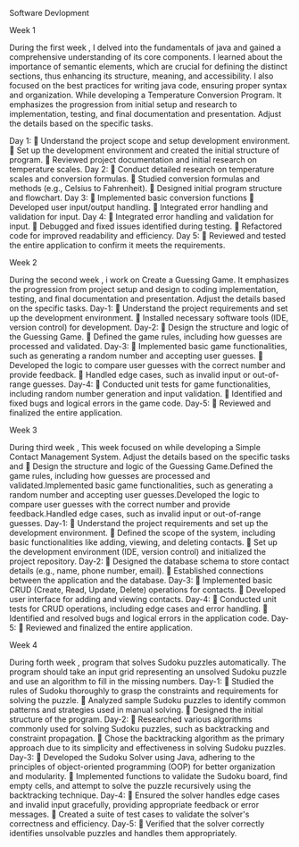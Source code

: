 Software Devlopment

Week 1

During the first week , I delved into the fundamentals of java and gained a comprehensive understanding of its core components. I learned about the importance of semantic elements, which are crucial for defining the distinct sections, thus enhancing its structure, meaning, and accessibility. I also focused on the best practices for writing java code, ensuring proper syntax and organization. While developing a Temperature Conversion Program. It emphasizes the progression from initial setup and research to implementation, testing, and final documentation and presentation. Adjust the details based on the specific tasks.

Day 1:
 Understand the project scope and setup development environment.
 Set up the development environment and created the initial structure of program.
 Reviewed project documentation and initial research on temperature scales.
Day 2:
 Conduct detailed research on temperature scales and conversion formulas.
 Studied conversion formulas and methods (e.g., Celsius to Fahrenheit).
 Designed initial program structure and flowchart.
Day 3:
 Implemented basic conversion functions
 Developed user input/output handling.
 Integrated error handling and validation for input.
Day 4:
 Integrated error handling and validation for input.
 Debugged and fixed issues identified during testing.
 Refactored code for improved readability and efficiency.
Day 5:
 Reviewed and tested the entire application to confirm it meets the requirements.

Week 2

During the second week , i work on Create a Guessing Game. It emphasizes the progression from project setup and design to coding implementation, testing, and final documentation and presentation. Adjust the details based on the specific tasks.
Day-1:
 Understand the project requirements and set up the development environment.
 Installed necessary software tools (IDE, version control) for development.
Day-2:
 Design the structure and logic of the Guessing Game.
 Defined the game rules, including how guesses are processed and validated.
Day-3:
 Implemented basic game functionalities, such as generating a random number and accepting user
guesses.
 Developed the logic to compare user guesses with the correct number and provide feedback.
 Handled edge cases, such as invalid input or out-of-range guesses.
Day-4:
 Conducted unit tests for game functionalities, including random number generation and input validation.
 Identified and fixed bugs and logical errors in the game code.
Day-5:
 Reviewed and finalized the entire application.

Week 3

During third week , This week focused on while developing a Simple Contact Management System. Adjust the details based on the specific tasks and  Design the structure and logic of the Guessing Game.Defined the game rules, including how guesses are processed and validated.Implemented basic game functionalities, such as generating a random number and accepting user guesses.Developed the logic to compare user guesses with the correct number and provide feedback.Handled edge cases, such as invalid input or out-of-range guesses.
Day-1:
 Understand the project requirements and set up the development environment.
 Defined the scope of the system, including basic functionalities like adding, viewing, and deleting
contacts.
 Set up the development environment (IDE, version control) and initialized the project repository.
Day-2:
 Designed the database schema to store contact details (e.g., name, phone number, email).
 Established connections between the application and the database.
Day-3:
 Implemented basic CRUD (Create, Read, Update, Delete) operations for contacts.
 Developed user interface for adding and viewing contacts.
Day-4:
 Conducted unit tests for CRUD operations, including edge cases and error handling.
 Identified and resolved bugs and logical errors in the application code.
Day-5:
 Reviewed and finalized the entire application.

Week 4

During forth week , program that solves Sudoku puzzles automatically. The program should take an input grid representing an unsolved Sudoku puzzle and use an algorithm to fill in the missing numbers.
Day-1:
 Studied the rules of Sudoku thoroughly to grasp the constraints and requirements for solving the puzzle.
 Analyzed sample Sudoku puzzles to identify common patterns and strategies used in manual solving.
 Designed the initial structure of the program.
Day-2:
 Researched various algorithms commonly used for solving Sudoku puzzles, such as backtracking and
constraint propagation.
 Chose the backtracking algorithm as the primary approach due to its simplicity and effectiveness in
solving Sudoku puzzles.
Day-3:
 Developed the Sudoku Solver using Java, adhering to the principles of object-oriented programming
(OOP) for better organization and modularity.
 Implemented functions to validate the Sudoku board, find empty cells, and attempt to solve the puzzle
recursively using the backtracking technique.
Day-4:
 Ensured the solver handles edge cases and invalid input gracefully, providing appropriate feedback or
error messages.
 Created a suite of test cases to validate the solver's correctness and efficiency.
Day-5:
 Verified that the solver correctly identifies unsolvable puzzles and handles them appropriately.
